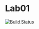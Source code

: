# Lab01
[![Build Status](https://travis-ci.org/00557134/Lab01.svg?branch=master)](https://travis-ci.org/00557134/Lab01)


